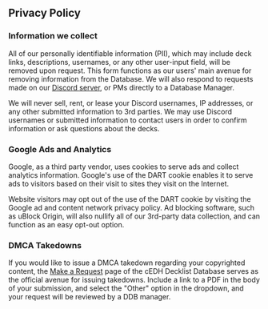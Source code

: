 ## Privacy Policy 
### Information we collect
All of our personally identifiable information (PII), which may include deck links, descriptions, usernames, or any other user-input field, will be removed upon request. This form functions as our users' main avenue for removing information from the Database. We will also respond to requests made on our [Discord server](https://discord.gg/BXPyu2P), or PMs directly to a Database Manager.  
  
We will never sell, rent, or lease your Discord usernames, IP addresses, or any other submitted information to 3rd parties. We may use Discord usernames or submitted information to contact users in order to confirm information or ask questions about the decks.

### Google Ads and Analytics

Google, as a third party vendor, uses cookies to serve ads and collect analytics information. Google's use of the DART cookie enables it to serve ads to visitors based on their visit to sites they visit on the Internet.  
  
Website visitors may opt out of the use of the DART cookie by visiting the Google ad and content network privacy policy. Ad blocking software, such as uBlock Origin, will also nullify all of our 3rd-party data collection, and can function as an easy opt-out option.

### DMCA Takedowns
If you would like to issue a DMCA takedown regarding your copyrighted content, the [Make a Request](/request) page of the cEDH Decklist Database serves as the official avenue for issuing takedowns. Include a link to a PDF in the body of your submission, and select the "Other" option in the dropdown, and your request will be reviewed by a DDB manager.
